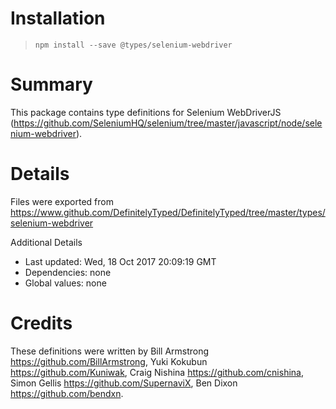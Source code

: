# Installation
> `npm install --save @types/selenium-webdriver`

# Summary
This package contains type definitions for Selenium WebDriverJS (https://github.com/SeleniumHQ/selenium/tree/master/javascript/node/selenium-webdriver).

# Details
Files were exported from https://www.github.com/DefinitelyTyped/DefinitelyTyped/tree/master/types/selenium-webdriver

Additional Details
 * Last updated: Wed, 18 Oct 2017 20:09:19 GMT
 * Dependencies: none
 * Global values: none

# Credits
These definitions were written by Bill Armstrong <https://github.com/BillArmstrong>, Yuki Kokubun <https://github.com/Kuniwak>, Craig Nishina <https://github.com/cnishina>, Simon Gellis <https://github.com/SupernaviX>, Ben Dixon <https://github.com/bendxn>.
